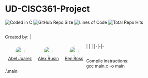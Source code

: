 # UD-CISC361-Project

![Coded in C](https://img.shields.io/badge/written_in-C-000855?logo=C&logoColor=white&color=blue) ![GitHub Repo Size](https://img.shields.io/github/repo-size/TheMexicanChico/UD-CISC361-Project?logo=github&color=purple) ![Lines of Code](https://img.shields.io/tokei/lines/github/TheMexicanChico/UD-CISC361-Project?logo=github&color=orange) ![Total Repo Hits](https://hits.seeyoufarm.com/api/count/incr/badge.svg?url=https%3A%2F%2Fgithub.com%2F{TheMexicanChico/UD-CISC361-Project}1212%2Fhit-counter) 

</br>Created by: 
| <div style="float: left; text-align: center; padding: 10px;"><img src="https://avatars.githubusercontent.com/u/89875295?v=4" height="30px" style="border-radius: 15px"><br><a href="https://github.com/TheMexicanChico">Abel Juarez</a> </div> | <div style="float: left; text-align: center; padding: 10px;"><img src="https://avatars.githubusercontent.com/u/57141876?v=4" height="30px" style="border-radius: 15px"><br><a href="https://github.com/aerusin">Alex Rusin</a> </div> | <div style="float: left; text-align: center; padding: 10px"><img src="https://avatars.githubusercontent.com/u/60983762?v=4" height="30px" style="border-radius: 15px"><br><a href="https://github.com/renross">Ren Ross</a> </div> |
|-|-|-

</br>Compile instructions: 
</br>gcc main.c -o main
</br>.\main

